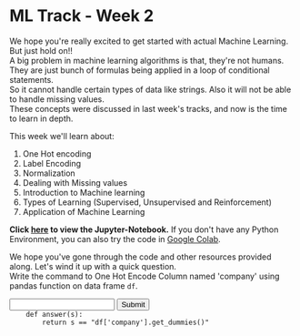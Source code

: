 # ML Track - Week 2
We hope you're really excited to get started with actual Machine Learning. But just hold on!!  
A big problem in machine learning algorithms is that, they're not humans. They are just bunch of formulas being applied in a loop of conditional statements.  
So it cannot handle certain types of data like strings. Also it will not be able to handle missing values.  
These concepts were discussed in last week's tracks, and now is the time to learn in depth.  

This week we'll learn about: 

1. One Hot encoding
2. Label Encoding
3. Normalization
4. Dealing with Missing values
5. Introduction to Machine learning
6. Types of Learning (Supervised, Unsupervised and Reinforcement)
7. Application of Machine Learning

**Click [here](https://github.com/kabirnagpal/SoA-ML-14/blob/master/week%202.ipynb) to view the Jupyter-Notebook.** 
If you don't have any Python Environment, you can also try the code in [Google Colab](https://colab.research.google.com/).


We hope you've gone through the code and other resources provided along. Let's wind it up with a quick question.  
Write the command to One Hot Encode Column named 'company' using pandas function on data frame `df`.  

<form method='POST'>
  <input name='answer'>
  <input type='submit' value='Submit'>
  <code class='code_checker'>
    def answer(s):
        return s == "df['company'].get_dummies()"
  </code>
</form>
